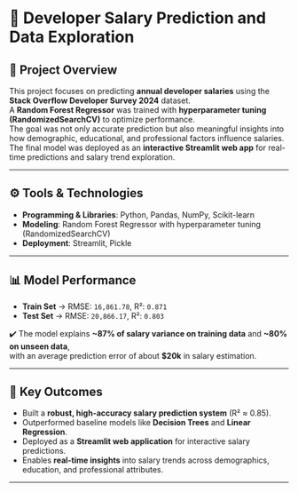 # 💼 Developer Salary Prediction and Data Exploration

## 📌 Project Overview
This project focuses on predicting **annual developer salaries** using the **Stack Overflow Developer Survey 2024** dataset.  
A **Random Forest Regressor** was trained with **hyperparameter tuning (RandomizedSearchCV)** to optimize performance.  
The goal was not only accurate prediction but also meaningful insights into how demographic, educational, and professional factors influence salaries.  
The final model was deployed as an **interactive Streamlit web app** for real-time predictions and salary trend exploration.

---

## ⚙️ Tools & Technologies
- **Programming & Libraries**: Python, Pandas, NumPy, Scikit-learn  
- **Modeling**: Random Forest Regressor with hyperparameter tuning (RandomizedSearchCV)  
- **Deployment**: Streamlit, Pickle  

---

## 📊 Model Performance
- **Train Set** → RMSE: `16,861.78`, R²: `0.871`  
- **Test Set** → RMSE: `20,866.17`, R²: `0.803`  

✔️ The model explains **~87% of salary variance on training data** and **~80% on unseen data**,  
with an average prediction error of about **$20k** in salary estimation.

---

## 🚀 Key Outcomes
- Built a **robust, high-accuracy salary prediction system** (R² ≈ 0.85).  
- Outperformed baseline models like **Decision Trees** and **Linear Regression**.  
- Deployed as a **Streamlit web application** for interactive salary predictions.  
- Enables **real-time insights** into salary trends across demographics, education, and professional attributes.  

---

